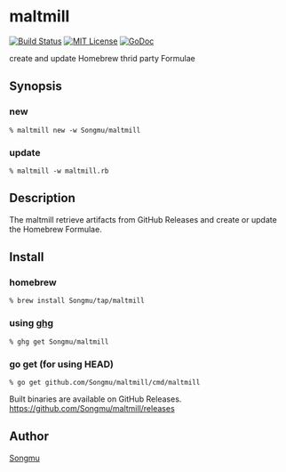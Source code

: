 maltmill
=======

[![Build Status](https://travis-ci.org/Songmu/maltmill.png?branch=master)][travis]
[![MIT License](http://img.shields.io/badge/license-MIT-blue.svg?style=flat-square)][license]
[![GoDoc](https://godoc.org/github.com/Songmu/maltmill?status.svg)][godoc]

[travis]: https://travis-ci.org/Songmu/maltmill
[license]: https://github.com/Songmu/maltmill/blob/master/LICENSE
[godoc]: https://godoc.org/github.com/Songmu/maltmill

create and update Homebrew thrid party Formulae

## Synopsis

### new

```console
% maltmill new -w Songmu/maltmill
```

### update

```console
% maltmill -w maltmill.rb
```

## Description

The maltmill retrieve artifacts from GitHub Releases and create or update
the Homebrew Formulae.

## Install

### homebrew

```console
% brew install Songmu/tap/maltmill
```

### using [ghg](https://github.com/Songmu/ghg)

```console
% ghg get Songmu/maltmill
```

### go get (for using HEAD)

```console
% go get github.com/Songmu/maltmill/cmd/maltmill
```

Built binaries are available on GitHub Releases.
https://github.com/Songmu/maltmill/releases

## Author

[Songmu](https://github.com/Songmu)
